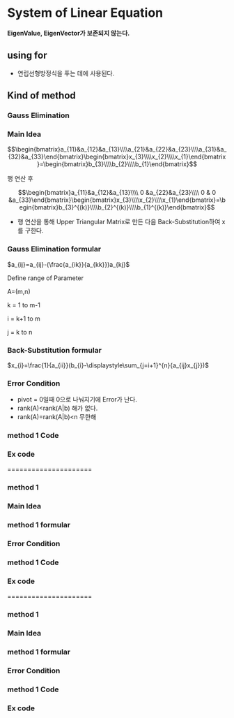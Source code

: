 # System of Linear Equation
  **EigenValue, EigenVector가 보존되지 않는다.**
  
## using for
 - 연립선형방정식을 푸는 데에 사용된다. 

## Kind of method
  ### Gauss Elimination

### Main Idea

$$\begin{bmatrix}a_{11}&a_{12}&a_{13}\\\\a_{21}&a_{22}&a_{23}\\\\a_{31}&a_{32}&a_{33}\end{bmatrix}\begin{bmatrix}x_{3}\\\\x_{2}\\\\x_{1}\end{bmatrix}=\begin{bmatrix}b_{3}\\\\b_{2}\\\\b_{1}\end{bmatrix}$$

행 연산 후

$$\begin{bmatrix}a_{11}&a_{12}&a_{13}\\\\ 0 &a_{22}&a_{23}\\\\ 0 & 0 &a_{33}\end{bmatrix}\begin{bmatrix}x_{3}\\\\x_{2}\\\\x_{1}\end{bmatrix}=\begin{bmatrix}b_{3}^{(k)}\\\\b_{2}^{(k)}\\\\b_{1}^{(k)}\end{bmatrix}$$

 - 행 연산을 통해 Upper Triangular Matrix로 만든 다음  Back-Substitution하여 x를 구한다. 

### Gauss Elimination formular

 $a_{ij}=a_{ij}-(\frac{a_{ik}}{a_{kk}})a_{kj}$

 Define range of Parameter
 
 A=(m,n)
 
 k = 1 to m-1
 
 i = k+1 to m
 
 j = k to n
### Back-Substitution formular

$x_{i}=\frac{1}{a_{ii}}(b_{i}-\displaystyle\sum_{j=i+1}^{n}{a_{ij}x_{j}})$

### Error Condition
- pivot = 0일때 0으로 나눠지기에 Error가 난다.
- rank(A)<rank(A|b) 해가 없다.
- rank(A)=rank(A|b)<n 무한해

### method 1 Code

### Ex code

=====================

### method 1

### Main Idea

### method 1 formular

### Error Condition

### method 1 Code

### Ex code



=====================

### method 1

### Main Idea

### method 1 formular

### Error Condition

### method 1 Code

### Ex code
